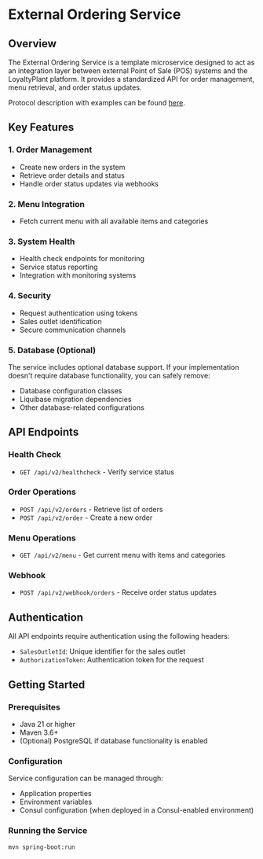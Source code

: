 # External Ordering Service

## Overview
The External Ordering Service is a template microservice designed to act as an integration layer between external Point of Sale (POS) systems and the LoyaltyPlant platform. It provides a standardized API for order management, menu retrieval, and order status updates.

Protocol description with examples can be found [here](https://loyaltyplant.atlassian.net/wiki/spaces/INTG/pages/1212450/Loyalty+program+public+API+Digital+ordering).

## Key Features

### 1. Order Management
- Create new orders in the system
- Retrieve order details and status
- Handle order status updates via webhooks

### 2. Menu Integration
- Fetch current menu with all available items and categories

### 3. System Health
- Health check endpoints for monitoring
- Service status reporting
- Integration with monitoring systems

### 4. Security
- Request authentication using tokens
- Sales outlet identification
- Secure communication channels

### 5. Database (Optional)
The service includes optional database support. If your implementation doesn't require database functionality, you can safely remove:

- Database configuration classes
- Liquibase migration dependencies
- Other database-related configurations

## API Endpoints

### Health Check
- `GET /api/v2/healthcheck` - Verify service status

### Order Operations
- `POST /api/v2/orders` - Retrieve list of orders
- `POST /api/v2/order` - Create a new order

### Menu Operations
- `GET /api/v2/menu` - Get current menu with items and categories

### Webhook
- `POST /api/v2/webhook/orders` - Receive order status updates

## Authentication
All API endpoints require authentication using the following headers:
- `SalesOutletId`: Unique identifier for the sales outlet
- `AuthorizationToken`: Authentication token for the request

## Getting Started

### Prerequisites
- Java 21 or higher
- Maven 3.6+
- (Optional) PostgreSQL if database functionality is enabled

### Configuration
Service configuration can be managed through:
- Application properties
- Environment variables
- Consul configuration (when deployed in a Consul-enabled environment)

### Running the Service
```bash
mvn spring-boot:run